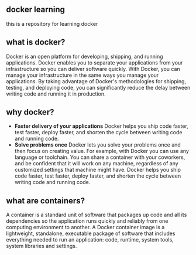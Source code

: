 ## docker learning

this is a repository for learning docker

## what is docker?

Docker is an open platform for developing, shipping, and running applications. Docker enables you to separate your applications from your infrastructure so you can deliver software quickly. With Docker, you can manage your infrastructure in the same ways you manage your applications. By taking advantage of Docker's methodologies for shipping, testing, and deploying code, you can significantly reduce the delay between writing code and running it in production.

## why docker?

- **Faster delivery of your applications**
  Docker helps you ship code faster, test faster, deploy faster, and shorten the cycle between writing code and running code.
- **Solve problems once**
    Docker lets you solve your problems once and then focus on creating value. For example, with Docker you can use any language or toolchain. You can share a container with your coworkers, and be confident that it will work on any machine, regardless of any customized settings that machine might have. Docker helps you ship code faster, test faster, deploy faster, and shorten the cycle between writing code and running code.

## what are containers?

A container is a standard unit of software that packages up code and all its dependencies so the application runs quickly and reliably from one computing environment to another. A Docker container image is a lightweight, standalone, executable package of software that includes everything needed to run an application: code, runtime, system tools, system libraries and settings.